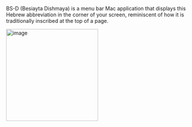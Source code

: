 BS-D (Besiayta Dishmaya) is a menu bar Mac application that displays this Hebrew abbreviation in the corner of your screen, reminiscent of how it is traditionally inscribed at the top of a page.

<img width="251" alt="image" src="https://github.com/user-attachments/assets/16d6571b-3bb5-4c0b-aeee-f6c60800a16b">


